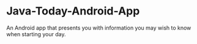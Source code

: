 # Java-Today-Android-App
An Android app that presents you with information you may wish to know when starting your day.

